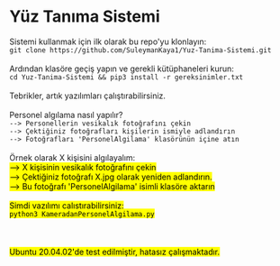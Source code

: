 # Yüz Tanıma Sistemi
Sistemi kullanmak için ilk olarak bu repo'yu klonlayın:<br>
`git clone https://github.com/SuleymanKaya1/Yuz-Tanima-Sistemi.git`<br>
<br>
Ardından klasöre geçiş yapın ve gerekli kütüphaneleri kurun:<br>
`cd Yuz-Tanima-Sistemi && pip3 install -r gereksinimler.txt`<br>
<br>
Tebrikler, artık yazılımları çalıştırabilirsiniz.<br>
<br>
Personel algılama nasıl yapılır?<br>
`--> Personellerin vesikalık fotoğrafını çekin`<br>
`--> Çektiğiniz fotoğrafları kişilerin ismiyle adlandırın`<br>
`--> Fotoğrafları 'PersonelAlgilama' klasörünün içine atın`<br>
<br>
  Örnek olarak X kişisini algılayalım:<br>
  <mark>--> X kişisinin vesikalık fotoğrafını çekin<mark><br>
  <mark>--> Çektiğiniz fotoğrafı X.jpg olarak yeniden adlandırın.</mark><br>
  <mark>--> Bu fotoğrafı 'PersonelAlgilama' isimli klasöre aktarın</mark><br>
<br>
Şimdi yazılımı çalıştırabilirsiniz:<br>
`python3 KameradanPersonelAlgilama.py`
<br><br><br><br>Ubuntu 20.04.02'de test edilmiştir, hatasız çalışmaktadır.
